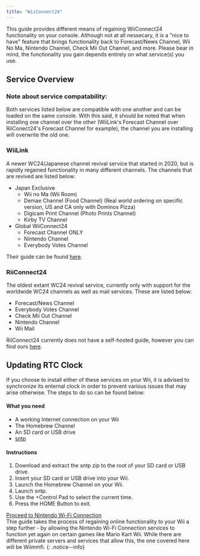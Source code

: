 ```yaml
---
title: "WiiConnect24"
---
```


This guide provides different means of regaining WiiConnect24 functionality on your console. Although not at all nessecary, it is a "nice to have" feature that brings functionality back to Forecast/News Channel, Wii No Ma, Nintendo Channel, Check Mii Out Channel, and more. Please bear in mind, the functionality you gain depends entirely on what service(s) you use.

## Service Overview

### Note about service compatability:
Both services listed below are compatible with one another and can be loaded on the same console. With this said, it should be noted that when installing one channel over the other (WiiLink's Forecast Channel over RiiConect24's Forecast Channel for example), the channel you are installing will overwrite the old one. 

### WiiLink
A newer WC24/Japanese channel revival service that started in 2020, but is rapidly regained functionality in many different channels. The channels that are revived are listed below:

+ Japan Exclusive
    + Wii no Ma (Wii Room)
    + Demae Channel (Food Channel) (Real world ordering on specific version, US and CA only with Dominos Pizza)
    + Digicam Print Channel (Photo Prints Channel)
    + Kirby TV Channel
+ Global WiiConnect24
    + Forecast Channel ONLY
    + Nintendo Channel
    + Everybody Votes Channel
    
Their guide can be found [here](https://www.wiilink24.com/guide/1welcome/).

### RiiConnect24
The oldest extant WC24 revival service, currently only with support for the worldwide WC24 channels as well as mail services. These are listed below:

+ Forecast/News Channel
+ Everybody Votes Channel
+ Check Mii Out Channel
+ Nintendo Channel
+ Wii Mail

RiiConnect24 currently does not have a self-hosted guide, however you can find ours [here](riiconnect24).

## Updating RTC Clock
If you choose to install either of these services on your Wii, it is advised to synchronize its enternal clock in order to prevent various issues that may arise otherwise. The steps to do so can be found below:

#### What you need
+ A working Internet connection on your Wii
+ The Homebrew Channel
+ An SD card or USB drive
+ [sntp](https://oscwii.org/library/app/sntp)

#### Instructions
1. Download and extract the sntp zip to the root of your SD card or USB drive.
1. Insert your SD card or USB drive into your Wii. 
1. Launch the Homebrew Channel on your Wii.
1. Launch sntp.
1. Use the +Control Pad to select the current time.
1. Press the HOME Button to exit.

[Proceed to Nintendo Wi-Fi Connection](wiimmfi)<br>
Thie guide takes the process of regaining online functionality to your Wii a step further - by allowing the Nintendo Wi-Fi Connection services to function yet again on certain games like Mario Kart Wii. While there are different private servers and services that allow this, the one covered here will be Wiimmfi.
{: .notice--info}